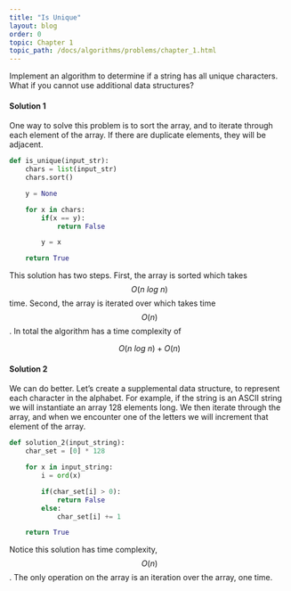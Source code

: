 ```yaml
---
title: "Is Unique"
layout: blog
order: 0
topic: Chapter 1
topic_path: /docs/algorithms/problems/chapter_1.html
---
```

Implement an algorithm to determine if a string has all unique characters. What if you cannot use additional data structures?

#### Solution 1
One way to solve this problem is to sort the array, and to iterate through each element of the array. If there are duplicate elements, they will be adjacent.

```python
def is_unique(input_str):
    chars = list(input_str)
    chars.sort()

    y = None

    for x in chars:
        if(x == y):
            return False

        y = x

    return True
```

This solution has two steps. First, the array is sorted which takes $$ O(n \ log \ n) $$ time. Second, the array is iterated over which takes time $$ O(n) $$. In total the algorithm has a time complexity of

$$
O(n \ log \ n) + O(n)
$$

#### Solution 2
We can do better. Let’s create a supplemental data structure, to represent each character in the alphabet. For example, if the string is an ASCII string we will instantiate an array 128 elements long. We then iterate through the array, and when we encounter one of the letters we will increment that element of the array.

```python
def solution_2(input_string):
    char_set = [0] * 128

    for x in input_string:
        i = ord(x)

        if(char_set[i] > 0):
            return False
        else:
            char_set[i] += 1

    return True
```

Notice this solution has time complexity, $$ O(n) $$. The only operation on the array is an iteration over the array, one time.